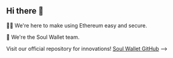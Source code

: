 ## Hi there 👋

🙋‍♀️ We're here to make using Ethereum easy and secure.

🌈 We're the Soul Wallet team.

Visit our official repository for innovations! [Soul Wallet GitHub](https://github.com/SoulWallet)
-->

